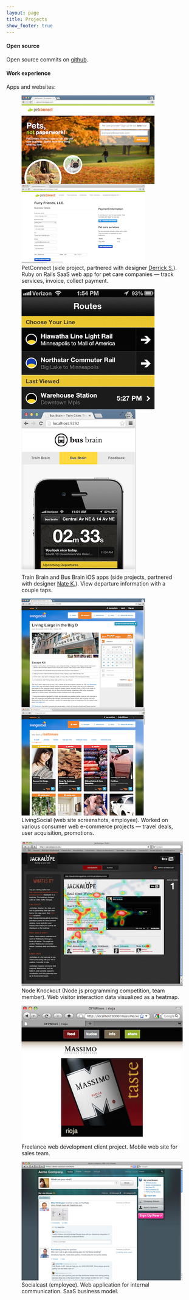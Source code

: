 ```yaml
---
layout: page
title: Projects
show_footer: true
---
```


#### Open source

Open source commits on [github](https://github.com/andyatkinson).

#### Work experience

Apps and websites:

<section>
  <figure>
    <img src="/assets/images/portfolio-1.png" alt="PetConnect" style="float:left;"/>
    <img src="/assets/images/portfolio-12.png" alt="PetConnect" />
    <figcaption>PetConnect (side project, partnered with designer <a href="http://www.derrickschippert.com/">Derrick S.</a>). Ruby on Rails SaaS web app for pet care companies &mdash; track services, invoice, collect payment.</figcaption>
  </figure>
  <figure>
    <img src="/assets/images/portfolio-2.png" alt="Train Brain screenshot" style="float:left;"/>
    <img src="/assets/images/portfolio-3.png" alt="bus brain screenshot"/>
    <figcaption>Train Brain and Bus Brain iOS apps (side projects, partnered with designer <a href="http://www.kadlac.com/">Nate K.</a>). View departure information with a couple taps.</figcaption>
  </figure>
  <figure>
    <img src="/assets/images/portfolio-4.jpg" alt="LivingSocial screenshot" style="float:left;" />
    <img src="/assets/images/portfolio-11.png" alt="LivingSocial screenshot"/>
    <figcaption>LivingSocial (web site screenshots, employee). Worked on various consumer web e-commerce projects &mdash; travel deals, user acquisition, promotions.</figcaption>
  </figure>
  <figure>
    <img src="/assets/images/portfolio-8.jpg" alt="Node Knockout Jackalope screenshot"/>
    <figcaption>Node Knockout (Node.js programming competition, team member). Web visitor interaction data visualized as a heatmap.</figcaption>
  </figure>
  <figure>
    <img src="/assets/images/portfolio-9.jpg" alt="product screenshot" />
    <figcaption>Freelance web development client project. Mobile web site for sales team.</figcaption>
  </figure>
  <figure>
    <img src="/assets/images/portfolio-10.jpg" alt="product screenshot"/>
    <figcaption>Socialcast (employee). Web application for internal communication. SaaS business model.</figcaption>
  </figure>
</section>
